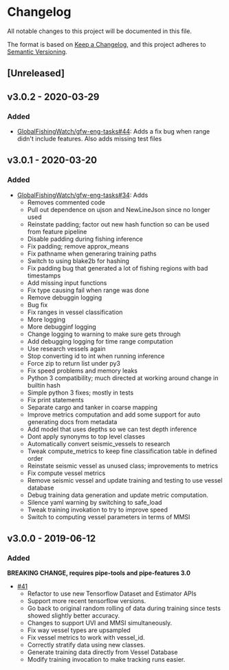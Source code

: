 # Changelog

All notable changes to this project will be documented in this file.

The format is based on [Keep a
Changelog](https://keepachangelog.com/en/1.0.0/), and this project adheres to
[Semantic Versioning](https://semver.org/spec/v2.0.0.html).

## [Unreleased]

## v3.0.2 - 2020-03-29

### Added

  * [GlobalFishingWatch/gfw-eng-tasks#44](https://github.com/GlobalFishingWatch/gfw-eng-tasks/issues/44): Adds
    a fix bug when range didn't include features.
    Also adds missing test files

## v3.0.1 - 2020-03-20

### Added

  * [GlobalFishingWatch/gfw-eng-tasks#34](https://github.com/GlobalFishingWatch/gfw-eng-tasks/issues/34): Adds
    * Removes commented code
    * Pull out dependence on ujson and NewLineJson since no longer used
    * Reinstate padding; factor out new hash function so can be used from feature pipeline
    * Disable padding during fishing inference
    * Fix padding; remove approx_means
    * Fix pathname when generaring training paths
    * Switch to using blake2b for hashing
    * Fix padding bug that generated a lot of fishing regions with bad timestamps
    * Add missing input functions
    * Fix type causing fail when range was done
    * Remove debuggin logging
    * Bug fix
    * Fix ranges in vessel classification
    * More logging
    * More debugginf logging
    * Change logging to warning to make sure gets through
    * Add debugging logging for time range computation
    * Use research vessels again
    * Stop converting id to int when running inference
    * Force zip to return list under py3
    * Fix speed problems and memory leaks
    * Python 3 compatibility; much directed at working around change in builtin hash
    * Simple python 3 fixes; mostly in tests
    * Fix print statements
    * Separate cargo and tanker in coarse mapping
    * Improve metrics computation and add some support for auto generating docs from metadata
    * Add model that uses depths so we can test depth inference
    * Dont apply synonyms to top level classes
    * Automatically convert seismic_vessels to research
    * Tweak compute_metrics to keep fine classification table in defined order
    * Reinstate seismic vessel as unused class; improvements to metrics
    * Fix compute vessel metrics
    * Remove seismic vessel and update training and testing to use vessel database
    * Debug training data generation and update metric computation.
    * Silence yaml warning by switching to  safe_load
    * Tweak training invokation to try to improve speed
    * Switch to computing vessel parameters in terms of MMSI

## v3.0.0 - 2019-06-12

### Added

**BREAKING CHANGE, requires pipe-tools and pipe-features 3.0**
* [#41](https://github.com/GlobalFishingWatch/pipe-features/pull/41)
  * Refactor to use new Tensorflow Dataset and Estimator APIs
  * Support more recent tensorflow versions.
  * Go back to original random rolling of data during training since tests 
    showed slightly better accuracy.
  * Changes to support UVI and MMSI simultaneously.
  * Fix way vessel types are upsampled
  * Fix vessel metrics to work with vessel_id.
  * Correctly stratify data using new classes.
  * Generate training data directly from Vessel Database
  * Modify training invocation to make tracking runs easier.
